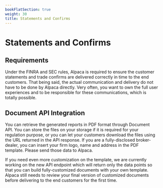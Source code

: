 ```yaml
---
bookFlatSection: true
weight: 30
title: Statements and Confirms
---
```


# Statements and Confirms

## Requirements
Under the FINRA and SEC rules, Alpaca is required to ensure the customer
statements and trade confirms are delivered correctly in time to the end
customers. That being said, the actual communication and delivery do not have to
be done by Alpaca directly. Very often, you want to own the full user
experiences and to be responsible for these communications, which is totally
possible.

## Document API Integration
You can retrieve the generated reports in PDF format through Document API. You
can store the files on your storage if it is required for your regulation
purpose, or you can let your customers download the files using the URL returned
in the API response. If you are a fully-disclosed broker-dealer, you can insert
your firm logo, name and address in the PDF template. Please send those data to
Alpaca.

If you need even more customization on the template, we are currently working on
the new API endpoint which will return only the data points so that you can
build fully-customized documents with your own template. Alpaca still needs to
review your final version of customized documents before delivering to the end
customers for the first time.
